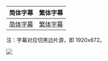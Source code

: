 | 简体字幕                                                     | 繁体字幕                                                     |
| ------------------------------------------------------------ | ------------------------------------------------------------ |
| [简体字幕](https://raw.githubusercontent.com/SweetSub/SweetSub/master/Archive/Drifting%20Home/%5BSweetSub%5D%20Drifting%20Home.chs.ass) | [繁体字幕](https://raw.githubusercontent.com/SweetSub/SweetSub/master/Archive/Drifting%20Home/[SweetSub]%20Drifting%20Home.cht.ass) |

注：字幕对应切黑边片源，即 1920x872。

![](https://p.sda1.dev/7/fca2b53295b695bb9ba4d1d720eca91a/Hyouryuu%20Danchi.s.jpg)

